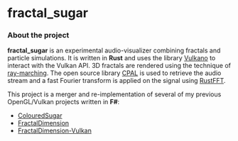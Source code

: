 # fractal_sugar

### About the project
**fractal_sugar** is an experimental audio-visualizer combining fractals and particle simulations. It is written in **Rust** and uses the library [Vulkano](https://github.com/vulkano-rs/vulkano) to interact with the Vulkan API.
3D fractals are rendered using the technique of [ray-marching](http://blog.hvidtfeldts.net/index.php/2011/06/distance-estimated-3d-fractals-part-i/).
The open source library [CPAL](https://github.com/rustaudio/cpal) is used to retrieve the audio stream and a fast Fourier transform is applied on the signal using [RustFFT](https://github.com/ejmahler/RustFFT).

This project is a merger and re-implementation of several of my previous OpenGL/Vulkan projects written in **F#**:
* [ColouredSugar](https://github.com/ryco117/ColouredSugar)
* [FractalDimension](https://github.com/ryco117/FractalDimension)
* [FractalDimension-Vulkan](https://github.com/ryco117/FractalDimension-Vulkan)